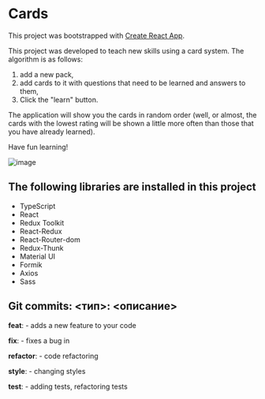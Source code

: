 # Cards

This project was bootstrapped with [Create React App](https://github.com/facebook/create-react-app).

This project was developed to teach new skills using a card system. The algorithm is as follows: 
1. add a new pack,
2. add cards to it with questions that need to be learned and answers to them,
3. Click the "learn" button.

The application will show you the cards in random order (well, or almost, the cards with the lowest rating will be shown a little more often than those that you have already learned).

Have fun learning!

![image](https://user-images.githubusercontent.com/98614384/197185747-4a1f52f1-e1eb-4ecf-b709-4dc6e293a5e0.png)

## The following libraries are installed in this project

* TypeScript
* React
* Redux Toolkit
* React-Redux
* React-Router-dom
* Redux-Thunk
* Material UI
* Formik
* Axios
* Sass

## Git commits: <тип>: <описание>

**feat**: - adds a new feature to your code

**fix**: - fixes a bug in

**refactor**: - code refactoring

**style**: - changing styles

**test**: - adding tests, refactoring tests
